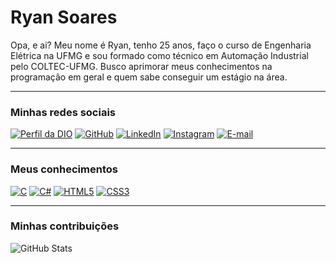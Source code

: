 
# Ryan Soares

Opa, e ai? Meu nome é Ryan, tenho 25 anos, faço o curso de Engenharia Elétrica na UFMG e sou formado como técnico em Automação Industrial pelo COLTEC-UFMG. Busco aprimorar meus conhecimentos na programação em geral e quem sabe conseguir um estágio na área.

---

### Minhas redes sociais

[![Perfil da DIO](https://img.shields.io/badge/Perfil%20na%20DIO-000000?style=for-the-badge)](https://web.dio.me/users/ryanmartins07/)
[![GitHub](https://img.shields.io/badge/GitHub-000000?style=for-the-badge&logo=github)](https://github.com/ryansm07) 
[![LinkedIn](https://img.shields.io/badge/LinkedIn-000?style=for-the-badge&logo=linkedin&logoColor=0E76A8)](https://www.linkedin.com/in/ryan.martins/)
[![Instagram](https://img.shields.io/badge/Instagram-000?style=for-the-badge&logo=instagram)](https://www.instagram.com/ryansm07/)
[![E-mail](https://img.shields.io/badge/-Email-000?style=for-the-badge&logo=microsoft-outlook)](mailto:ryanmartins07@live.com)

---

### Meus conhecimentos

[![C](https://img.shields.io/badge/C-000?style=for-the-badge&logo=c)](https://www.w3schools.com/c/c_intro.php) 
[![C#](https://img.shields.io/badge/C%23-000?style=for-the-badge&logo=c-sharp&logoColor=white)](https://learn.microsoft.com/en-us/dotnet/csharp/tour-of-csharp/) 
[![HTML5](https://img.shields.io/badge/HTML5-000?style=for-the-badge&logo=html5)](https://www.w3schools.com/html/)
[![CSS3](https://img.shields.io/badge/CSS3-000?style=for-the-badge&logo=css3)](https://developer.mozilla.org/en-US/docs/Web/CSS)

---

### Minhas contribuições

![GitHub Stats](https://github-readme-stats.vercel.app/api?username=ryansm07&theme=transparent&bg_color=000&border_color=30A3DC&show_icons=true&icon_color=30A3DC&title_color=E94D5F&text_color=FFF)
